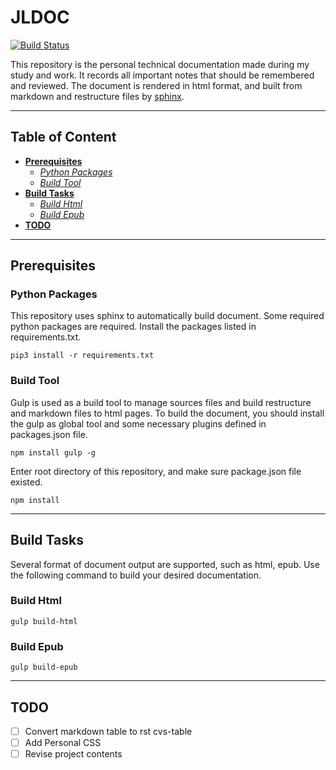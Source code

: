 # **JLDOC**
[![Build Status](https://travis-ci.com/leon-lee-jl/JLDoc.svg?token=vG87w6v3Qj2vBxp6ZULJ&branch=master)](https://travis-ci.com/leon-lee-jl/JLDoc)

This repository is the personal technical documentation made during my study and work. It records all important notes that should be remembered and reviewed. The document is rendered in html format, and built from markdown and restructure files by [sphinx](https://github.com/leon-lee-jl/JLDoc.git).


-----------------------------------
## Table of Content
- [**Prerequisites**](#prerequisites)
    - [*Python Packages*](#python-packages)
    - [*Build Tool*](#build-tool)
- [**Build Tasks**](#build-tasks)
    - [*Build Html*](#build-html)
    - [*Build Epub*](#build-epub)
- [**TODO**](#todo)

----------------------------------
## Prerequisites
### Python Packages
This repository uses sphinx to automatically build document. Some required python packages are required. Install the packages listed in requirements.txt.
```shell
pip3 install -r requirements.txt
```
### Build Tool
Gulp is used as a build tool to manage sources files and build restructure and markdown files to html pages. To build the document, you should install the gulp as global tool and some necessary plugins defined in packages.json file.

```shell
npm install gulp -g
```
Enter root directory of this repository, and make sure package.json file existed.
```
npm install
```

-----------------------
## Build Tasks
Several format of document output are supported, such as html, epub. Use the following command to build your desired documentation.

### Build Html
```
gulp build-html
```

### Build Epub
```
gulp build-epub
```

-----------------------
## TODO

- [ ] Convert markdown table to rst cvs-table
- [ ] Add Personal CSS
- [ ] Revise project contents
